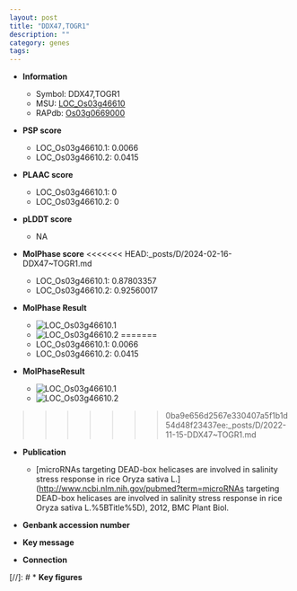 ```yaml
---
layout: post
title: "DDX47,TOGR1"
description: ""
category: genes
tags: 
---
```


* **Information**  
    + Symbol: DDX47,TOGR1  
    + MSU: [LOC_Os03g46610](http://rice.plantbiology.msu.edu/cgi-bin/ORF_infopage.cgi?orf=LOC_Os03g46610)  
    + RAPdb: [Os03g0669000](http://rapdb.dna.affrc.go.jp/viewer/gbrowse_details/irgsp1?name=Os03g0669000)  

* **PSP score**  
    + LOC_Os03g46610.1: 0.0066 
    + LOC_Os03g46610.2: 0.0415 

* **PLAAC score**  
    + LOC_Os03g46610.1: 0 
    + LOC_Os03g46610.2: 0 

* **pLDDT score**
    + NA


* **MolPhase score**
<<<<<<< HEAD:_posts/D/2024-02-16-DDX47~TOGR1.md
    + LOC_Os03g46610.1: 0.87803357
    + LOC_Os03g46610.2: 0.92560017

* **MolPhase Result**
    + ![LOC_Os03g46610.1](https://304243504.github.io/Pictures/LOC_Os03g/LOC_Os03g46610.1.png)
    + ![LOC_Os03g46610.2](https://304243504.github.io/Pictures/LOC_Os03g/LOC_Os03g46610.2.png)
=======
    + LOC_Os03g46610.1: 0.0066
    + LOC_Os03g46610.2: 0.0415

* **MolPhaseResult**
    + ![LOC_Os03g46610.1](https://ricepsp.github.io/pictures/LOC_Os03g/LOC_Os03g46610.1.png)
    + ![LOC_Os03g46610.2](https://ricepsp.github.io/pictures/LOC_Os03g/LOC_Os03g46610.2.png)
>>>>>>> 0ba9e656d2567e330407a5f1b1d54d48f23437ee:_posts/D/2022-11-15-DDX47~TOGR1.md

* **Publication**  
    + [microRNAs targeting DEAD-box helicases are involved in salinity stress response in rice Oryza sativa L.](http://www.ncbi.nlm.nih.gov/pubmed?term=microRNAs targeting DEAD-box helicases are involved in salinity stress response in rice Oryza sativa L.%5BTitle%5D), 2012, BMC Plant Biol.

* **Genbank accession number**  

* **Key message**  

* **Connection**  

[//]: # * **Key figures**  


